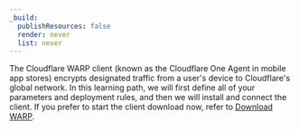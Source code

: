 ```yaml
---
_build:
  publishResources: false
  render: never
  list: never
---
```


The Cloudflare WARP client (known as the Cloudflare One Agent in mobile app stores) encrypts designated traffic from a user's device to Cloudflare's global network. In this learning path, we will first define all of your parameters and deployment rules, and then we will install and connect the client. If you prefer to start the client download now, refer to [Download WARP](/cloudflare-one/connections/connect-devices/warp/download-warp/).
